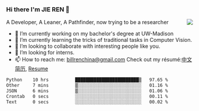 ### Hi there I'm JIE REN 👋

<img align="right" src="https://github-readme-stats.vercel.app/api?username=BillRencn&show_icons=true&icon_color=0366d6&bg_color=ffffff&hide_title=true" />
A Developer, A Leaner, A Pathfinder, now trying to be a researcher

- 🔭 I’m currently working on my bachelor's degree at UW-Madison
- 🌱 I’m currently learning the tricks of traditional tasks in Computer Vision.
- 👯 I’m looking to collaborate with interesting people like you. 
- 🤔 I’m looking for interns.
- 📫 How to reach me: billrenchina@gmail.com
Check out my résumé:[中文简历](), [Resume]()

<!--START_SECTION:waka-->

```txt
Python    10 hrs          ████████████████████████▒   97.65 %
Other     7 mins          ▒░░░░░░░░░░░░░░░░░░░░░░░░   01.16 %
JSON      6 mins          ▒░░░░░░░░░░░░░░░░░░░░░░░░   01.06 %
Crontab   0 secs          ░░░░░░░░░░░░░░░░░░░░░░░░░   00.11 %
Text      0 secs          ░░░░░░░░░░░░░░░░░░░░░░░░░   00.02 %
```

<!--END_SECTION:waka-->
